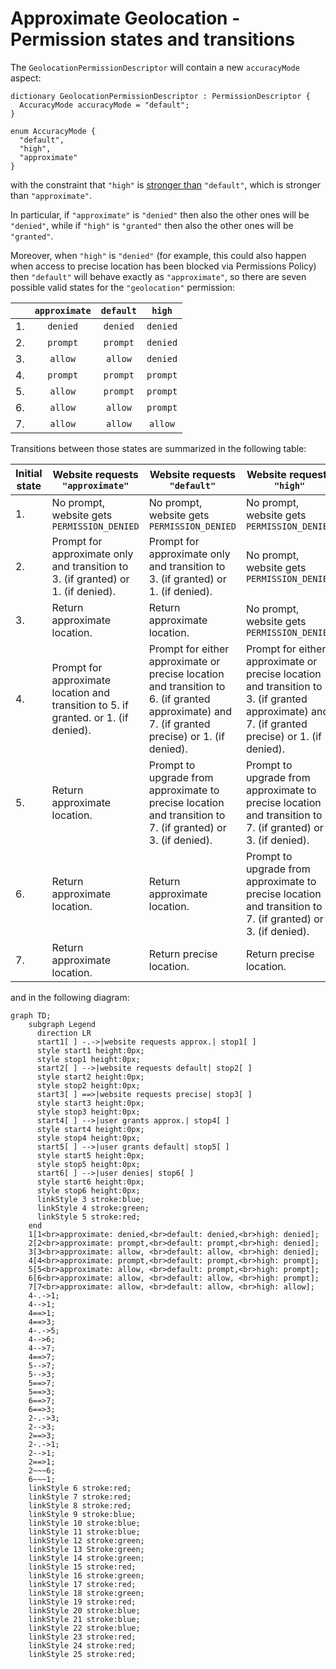 # Approximate Geolocation - Permission states and transitions

The `GeolocationPermissionDescriptor` will contain a new `accuracyMode` aspect:

```webidl
dictionary GeolocationPermissionDescriptor : PermissionDescriptor {
  AccuracyMode accuracyMode = "default";
}

enum AccuracyMode {
  "default",
  "high",
  "approximate"
}
```

with the constraint that `"high"` is [stronger
than](https://w3c.github.io/permissions/#ref-for-dfn-stronger-than-1)
`"default"`, which is stronger than `"approximate"`.

In particular, if `"approximate"` is `"denied"` then also the other ones will be
`"denied"`, while  if `"high"` is `"granted"`  then also the other ones will be
`"granted"`.

Moreover, when `"high"` is `"denied"` (for example, this could also happen when
access to precise location has been blocked via Permissions Policy) then
`"default"` will behave exactly as `"approximate"`, so there are seven possible
valid states for the `"geolocation"` permission:

|    | `approximate` | `default` | `high`    |
|----|:-------------:|:---------:|:---------:|
| 1. | `denied`      | `denied`  | `denied`  |
| 2. | `prompt`      | `prompt`  | `denied`  |
| 3. | `allow`       | `allow`   | `denied`  |
| 4. | `prompt`      | `prompt`  | `prompt`  |
| 5. | `allow`       | `prompt`  | `prompt`  |
| 6. | `allow`       | `allow`   | `prompt`  |
| 7. | `allow`       | `allow`   | `allow`   |

Transitions between those states are summarized in the following table:

| Initial state | Website requests `"approximate"`                                                     | Website requests `"default"`                                                                                                                   | Website requests `"high"`                                                                                                                      |
|---------------|--------------------------------------------------------------------------------------|------------------------------------------------------------------------------------------------------------------------------------------------|------------------------------------------------------------------------------------------------------------------------------------------------|
| 1.            | No prompt, website gets `PERMISSION_DENIED`                                          | No prompt, website gets `PERMISSION_DENIED`                                                                                                    | No prompt, website gets `PERMISSION_DENIED`                                                                                                    |
| 2.            | Prompt for approximate only and transition to 3. (if granted) or 1. (if denied).     | Prompt for approximate only and transition to 3. (if granted) or 1. (if denied).                                                               | No prompt, website gets `PERMISSION_DENIED`                                                                                                    |
| 3.            | Return approximate location.                                                         | Return approximate location.                                                                                                                   | No prompt, website gets `PERMISSION_DENIED`                                                                                                    |
| 4.            | Prompt for approximate location and transition to 5. if granted. or 1. (if denied).  | Prompt for either approximate or precise location and transition to 6. (if granted approximate) and 7. (if granted precise) or 1. (if denied). | Prompt for either approximate or precise location and transition to 3. (if granted approximate) and 7. (if granted precise) or 1. (if denied). |
| 5.            | Return approximate location.                                                         | Prompt to upgrade from approximate to precise location and transition to 7. (if granted) or 3. (if denied).                                    | Prompt to upgrade from approximate to precise location and transition to 7. (if granted) or 3. (if denied).                                    |
| 6.            | Return approximate location.                                                         | Return approximate location.                                                                                                                   | Prompt to upgrade from approximate to precise location and transition to 7. (if granted) or 3. (if denied).                                    |
| 7.            | Return approximate location.                                                         | Return precise location.                                                                                                                       | Return precise location.                                                                                                                       |

and in the following diagram:

```mermaid
graph TD;
    subgraph Legend
      direction LR
      start1[ ] -.->|website requests approx.| stop1[ ]
      style start1 height:0px;
      style stop1 height:0px;
      start2[ ] -->|website requests default| stop2[ ]
      style start2 height:0px;
      style stop2 height:0px;
      start3[ ] ==>|website requests precise| stop3[ ]
      style start3 height:0px;
      style stop3 height:0px;
      start4[ ] -->|user grants approx.| stop4[ ]
      style start4 height:0px;
      style stop4 height:0px;
      start5[ ] -->|user grants default| stop5[ ]
      style start5 height:0px;
      style stop5 height:0px;
      start6[ ] -->|user denies| stop6[ ]
      style start6 height:0px;
      style stop6 height:0px;
      linkStyle 3 stroke:blue;
      linkStyle 4 stroke:green;
      linkStyle 5 stroke:red;
    end
    1[1<br>approximate: denied,<br>default: denied,<br>high: denied];
    2[2<br>approximate: prompt,<br>default: prompt,<br>high: denied];
    3[3<br>approximate: allow, <br>default: allow, <br>high: denied];
    4[4<br>approximate: prompt,<br>default: prompt,<br>high: prompt];
    5[5<br>approximate: allow, <br>default: prompt,<br>high: prompt];
    6[6<br>approximate: allow, <br>default: allow, <br>high: prompt];
    7[7<br>approximate: allow, <br>default: allow, <br>high: allow];
    4-.->1;
    4-->1;
    4==>1;
    4==>3;
    4-.->5;
    4-->6;
    4-->7;
    4==>7;
    5-->7;
    5-->3;
    5==>7;
    5==>3;
    6==>7;
    6==>3;
    2-.->3;
    2-->3;
    2==>3;
    2-.->1;
    2-->1;
    2==>1;
    2~~~6;
    6~~~1;
    linkStyle 6 stroke:red;
    linkStyle 7 stroke:red;
    linkStyle 8 stroke:red;
    linkStyle 9 stroke:blue;
    linkStyle 10 stroke:blue;
    linkStyle 11 stroke:blue;
    linkStyle 12 stroke:green;
    linkStyle 13 Stroke:green;
    linkStyle 14 stroke:green;
    linkStyle 15 stroke:red;
    linkStyle 16 stroke:green;
    linkStyle 17 stroke:red;
    linkStyle 18 stroke:green;
    linkStyle 19 stroke:red;
    linkStyle 20 stroke:blue;
    linkStyle 21 stroke:blue;
    linkStyle 22 stroke:blue;
    linkStyle 23 stroke:red;
    linkStyle 24 stroke:red;
    linkStyle 25 stroke:red;
```
